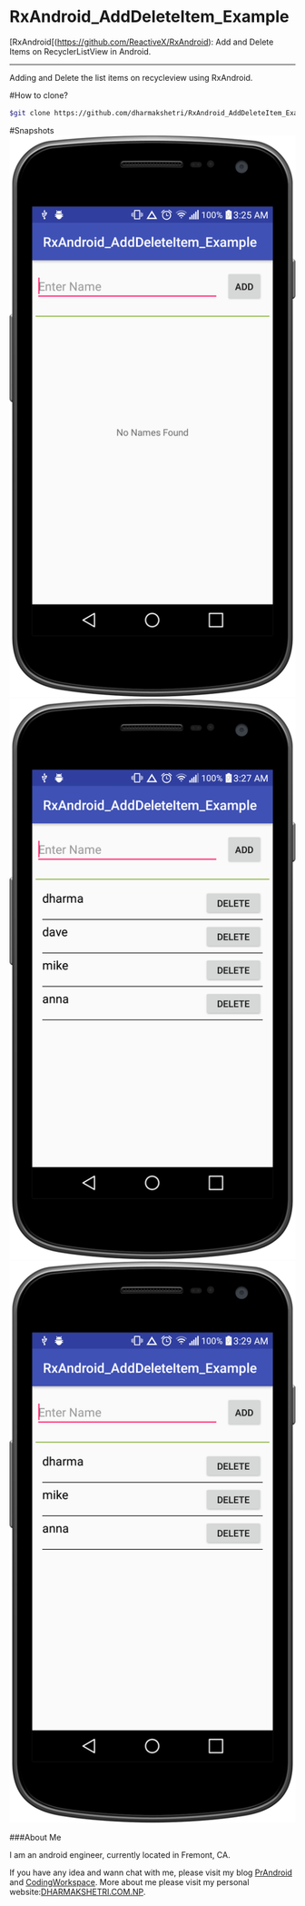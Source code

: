 # RxAndroid_AddDeleteItem_Example

[RxAndroid[(https://github.com/ReactiveX/RxAndroid): Add and Delete Items on RecyclerListView in Android.

---
Adding and Delete the list items on recycleview using RxAndroid.

#How to clone?
```sh
$git clone https://github.com/dharmakshetri/RxAndroid_AddDeleteItem_Example.git
```
#Snapshots
![Snap1](https://raw.githubusercontent.com/dharmakshetri/RxAndroid_AddDeleteItem_Example/master/device-2016-12-13-032613.png)
![Snap2](https://raw.githubusercontent.com/dharmakshetri/RxAndroid_AddDeleteItem_Example/master/device-2016-12-13-032730.png)
![Snap3](https://raw.githubusercontent.com/dharmakshetri/RxAndroid_AddDeleteItem_Example/master/device-2016-12-13-032947.png)

###About Me

I am an android engineer, currently located in Fremont, CA.

If you have any idea and wann chat with me, please visit my blog [PrAndroid](http://www.prandroid.com) and [CodingWorkspace](http://www.codingworkspace.com). More about me please visit my personal website:[DHARMAKSHETRI.COM.NP](http://dharmakshetri.com.np/).
